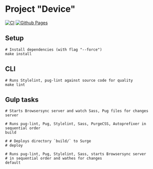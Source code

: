 # Project "Device"
[![CI](https://github.com/Teihden/device/actions/workflows/CI.yml/badge.svg)](https://github.com/Teihden/device/actions/workflows/CI.yml)
[![Github Pages](https://github.com/Teihden/device/actions/workflows/github-pages.yml/badge.svg)](https://github.com/Teihden/device/actions/workflows/github-pages.yml)

<!-- ## Deployment to Surge
https://hex-chat.surge.sh -->

## Setup

```shell
# Install dependencies (with flag "--force")
make install
```

## CLI

```shell
# Runs Stylelint, pug-lint against source code for quality
make lint
```

## Gulp tasks

```shell
# Starts Browsersync server and watch Sass, Pug files for changes
server

# Runs pug-lint, Pug, Stylelint, Sass, PurgeCSS, Autoprefixer in sequential order
build

# # Deploys directory `build/` to Surge
# deploy

# Runs pug-lint, Pug, Stylelint, Sass, starts Browsersync server
# in sequential order and wathes for changes
default
```
